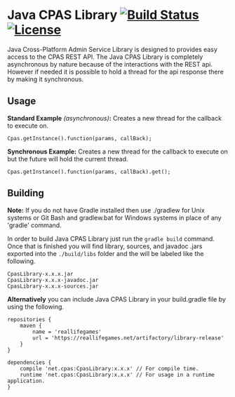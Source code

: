 # Java CPAS Library [![Build Status](https://travis-ci.org/agent6262/Java-CPAS-Library.svg?branch=master)](https://travis-ci.org/agent6262/Java-CPAS-Library) [![License](https://img.shields.io/badge/License-BSD%203--Clause-blue.svg)](https://opensource.org/licenses/BSD-3-Clause)

Java Cross-Platform Admin Service Library is designed to provides easy access to the CPAS REST API. The Java CPAS 
Library is completely asynchronous by nature because of the interactions with the REST api. However if needed it is 
possible to hold a thread for the api response there by making it synchronous.

## Usage
**Standard Example** *(asynchronous)***:** Creates a new thread for the callback to execute on.
```
Cpas.getInstance().function(params, callBack);
```

**Synchronous Example:** Creates a new thread for the callback to execute on but the future will  hold the current 
thread.
```
Cpas.getInstance().function(params, callBack).get();
```

## Building
**Note:** If you do not have Gradle installed then use ./gradlew for Unix systems or Git Bash and gradlew.bat for Windows 
systems in place of any 'gradle' command.

In order to build Java CPAS Library just run the `gradle build` command. Once that is finished you will find library, sources, and 
javadoc .jars exported into the `./build/libs` folder and the will be labeled like the following.
```
CpasLibrary-x.x.x.jar
CpasLibrary-x.x.x-javadoc.jar
CpasLibrary-x.x.x-sources.jar
```

**Alternatively** you can include Java CPAS Library in your build.gradle file by using the following.
```
repositories {
    maven {
        name = 'reallifegames'
        url = 'https://reallifegames.net/artifactory/library-release'
    }
}

dependencies {
    compile 'net.cpas:CpasLibrary:x.x.x' // For compile time.
    runtime 'net.cpas:CpasLibrary:x.x.x' // For usage in a runtime application.
}
```